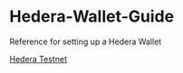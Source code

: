 # Hedera-Wallet-Guide
Reference for setting up a Hedera Wallet

[Hedera Testnet]([/guides/content/editing-an-existing-page](https://portal.hedera.com/register)https://portal.hedera.com/register)
